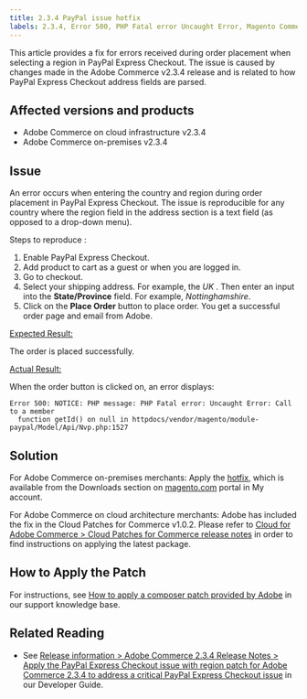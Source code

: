 ```yaml
---
title: 2.3.4 PayPal issue hotfix
labels: 2.3.4, Error 500, PHP Fatal error Uncaught Error, Magento Commerce,Magento Commerce Cloud,PayPal Express Checkout,known issues,patch,troubleshooting,Adobe Commerce,cloud infrastructure,on-premises
---
```


This article provides a fix for errors received during order placement when selecting a region in PayPal Express Checkout. The issue is caused by changes made in the Adobe Commerce v2.3.4 release and is related to how PayPal Express Checkout address fields are parsed.

## Affected versions and products

* Adobe Commerce on cloud infrastructure v2.3.4
* Adobe Commerce on-premises v2.3.4

## Issue

An error occurs when entering the country and region during order placement in PayPal Express Checkout. The issue is reproducible for any country where the region field in the address section is a text field (as opposed to a drop-down menu).

<span class="wysiwyg-underline">Steps to reproduce</span> :

1. Enable PayPal Express Checkout.
1. Add product to cart as a guest or when you are logged in.
1. Go to checkout.
1. Select your shipping address. For example, the *UK* . Then enter an input into the **State/Province** field. For example, *Nottinghamshire*.
1. Click on the **Place Order** button to place order. You get a successful order page and email from Adobe.

<ins>Expected Result:</ins>

The order is placed successfully.

<ins>Actual Result:</ins>

When the order button is clicked on, an error displays:

```clike
Error 500: NOTICE: PHP message: PHP Fatal error: Uncaught Error: Call to a member
  function getId() on null in httpdocs/vendor/magento/module-paypal/Model/Api/Nvp.php:1527
```

## Solution

For Adobe Commerce on-premises merchants: Apply the [hotfix,](https://magento.com/tech-resources/download#download2353) which is available from the Downloads section on [magento.com](https://magento.com) portal in My account.

For Adobe Commerce on cloud architecture merchants: Adobe has included the fix in the Cloud Patches for Commerce v1.0.2. Please refer to [Cloud for Adobe Commerce > Cloud Patches for Commerce release notes](https://devdocs.magento.com/cloud/release-notes/mcp-release-notes.html?itm_source=devdocs&itm_medium=quick_search&itm_campaign=federated_search&itm_term=cloud%20patche) in order to find instructions on applying the latest package.

## How to Apply the Patch

For instructions, see [How to apply a composer patch provided by Adobe](https://support.magento.com/hc/en-us/articles/360028367731) in our support knowledge base.

## Related Reading

* See [Release information > Adobe Commerce 2.3.4 Release Notes > Apply the PayPal Express Checkout issue with region patch for Adobe Commerce 2.3.4 to address a critical PayPal Express Checkout issue](https://devdocs.magento.com/guides/v2.3/release-notes/release-notes-2-3-4-commerce.html#apply-the-paypal-express-checkout-issue-with-region-patch-for-magento-234-to-address-a-critical-paypal-express-checkout-issue) in our Developer Guide.
